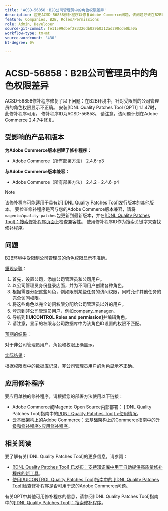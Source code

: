 ```yaml
---
title: 'ACSD-56858：B2B公司管理员中的角色权限差异'
description: 应用ACSD-56858修补程序以修复Adobe Commerce问题，该问题导致在B2B环境中，角色权限无法正确显示给受限制的公司管理员。
feature: Companies, B2B, Roles/Permissions
role: Admin, Developer
source-git-commit: fe11599dbef283326db029b0312ad290cde0ba0a
workflow-type: tm+mt
source-wordcount: '430'
ht-degree: 0%

---
```


# ACSD-56858：B2B公司管理员中的角色权限差异

ACSD-56858修补程序修复了以下问题：在B2B环境中，针对受限制的公司管理员的角色权限显示不正确。 安装[!DNL Quality Patches Tool (QPT)] 1.1.47时，此修补程序可用。 修补程序ID为ACSD-56858。 请注意，该问题计划在Adobe Commerce 2.4.7中修复。

## 受影响的产品和版本

**为Adobe Commerce版本创建了修补程序：**

* Adobe Commerce（所有部署方法） 2.4.6-p3

**与Adobe Commerce版本兼容：**

* Adobe Commerce（所有部署方法） 2.4.2 - 2.4.6-p4

>[!NOTE]
>
>该修补程序可能适用于具有新[!DNL Quality Patches Tool]发行版本的其他版本。 要检查修补程序是否与您的Adobe Commerce版本兼容，请将`magento/quality-patches`包更新到最新版本，并在[[!DNL Quality Patches Tool]：搜索修补程序页面](https://experienceleague.adobe.com/tools/commerce-quality-patches/index.html)上检查兼容性。 使用修补程序ID作为搜索关键字来查找修补程序。

## 问题

B2B环境中受限制公司管理员的角色权限显示不准确。

<u>重现步骤</u>：

1. 首先，设置公司，添加公司管理员和公司用户。
1. 以公司管理员身份登录店面，并为不同用户创建各种角色。
1. 根据需要分配这些角色，例如限制某些任务的访问权限，同时允许其他任务的完全访问权限。
1. 将这些角色以完全访问权限分配给公司管理员以外的用户。
1. 登录到非公司管理员用户，例如company_manager。
1. 导航到&#x200B;**[!UICONTROL Roles and permission]**&#x200B;并编辑角色。
1. 请注意，显示的权限与公司数据库中为该角色ID设置的权限不匹配。

<u>预期的结果</u>：

对于非公司管理员用户，角色和权限正确显示。

<u>实际结果</u>：

根据权限表中的数据库记录，非公司管理员用户的角色显示不正确。

## 应用修补程序

要应用单独的修补程序，请根据您的部署方法使用以下链接：

* Adobe Commerce或Magento Open Source内部部署： [!DNL Quality Patches Tool]指南中的[[!DNL Quality Patches Tool] >使用情况](/help/tools/quality-patches-tool/usage.md)。
* 云基础架构上的Adobe Commerce：云基础架构上的Commerce指南中的[升级和修补程序>应用修补程序](https://experienceleague.adobe.com/docs/commerce-cloud-service/user-guide/develop/upgrade/apply-patches.html)。

## 相关阅读

要了解有关[!DNL Quality Patches Tool]的更多信息，请参阅：

* [[!DNL Quality Patches Tool] 已发布：支持知识库中用于自助提供高质量修补程序的新工具](https://experienceleague.adobe.com/en/docs/commerce-knowledge-base/kb/announcements/commerce-announcements/magento-quality-patches-released-new-tool-to-self-serve-quality-patches)。
* [使用[!UICONTROL Quality Patches Tool]指南中的 [!DNL Quality Patches Tool]](/help/tools/quality-patches-tool/patches-available-in-qpt/check-patch-for-magento-issue-with-magento-quality-patches.md)检查修补程序是否可用于您的Adobe Commerce问题。


有关QPT中其他可用修补程序的信息，请参阅[!DNL Quality Patches Tool]指南中的[[!DNL Quality Patches Tool]：搜索修补程序](https://experienceleague.adobe.com/tools/commerce-quality-patches/index.html)。
